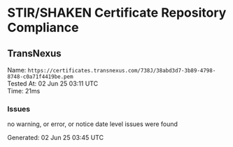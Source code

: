 # STIR/SHAKEN Certificate Repository Compliance

## TransNexus

Name: `https://certificates.transnexus.com/738J/38abd3d7-3b89-4798-8748-c0a71f4419be.pem`\
Tested At: 02 Jun 25 03:11 UTC\
Time: 21ms

### Issues

no warning, or error, or notice date level issues were found

Generated: 02 Jun 25 03:45 UTC